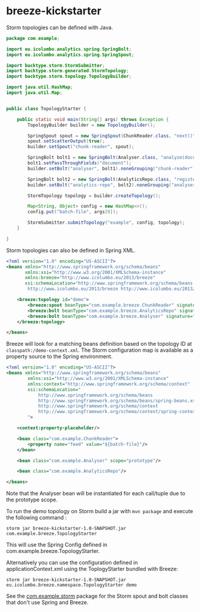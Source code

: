 breeze-kickstarter
==================

Storm topologies can be defined with Java.

```java
package com.example;

import eu.icolumbo.analytics.spring.SpringBolt;
import eu.icolumbo.analytics.spring.SpringSpout;

import backtype.storm.StormSubmitter;
import backtype.storm.generated.StormTopology;
import backtype.storm.topology.TopologyBuilder;

import java.util.HashMap;
import java.util.Map;


public class TopologyStarter {

	public static void main(String[] args) throws Exception {
		TopologyBuilder builder = new TopologyBuilder();

		SpringSpout spout = new SpringSpout(ChunkReader.class, "next()", "document");
		spout.setScatterOutput(true);
		builder.setSpout("chunk-reader", spout);

		SpringBolt bolt1 = new SpringBolt(Analyser.class, "analyze(document)", "analysis");
		bolt1.setPassThroughFields("document");
		builder.setBolt("analyser", bolt1).noneGrouping("chunk-reader");

		SpringBolt bolt2 = new SpringBolt(AnalyticsRepo.class, "register(document, analysis)");
		builder.setBolt("analytics-repo", bolt2).noneGrouping("analyser");

		StormTopology topology = builder.createTopology();

		Map<String, Object> config = new HashMap<>();
		config.put("batch-file", args[0]);

		StormSubmitter.submitTopology("example", config, topology);
	}

}
```

Storm topologies can also be defined in Spring XML.

```xml
<?xml version="1.0" encoding="US-ASCII"?>
<beans xmlns="http://www.springframework.org/schema/beans"
	   xmlns:xsi="http://www.w3.org/2001/XMLSchema-instance"
	   xmlns:breeze="http://www.icolumbo.eu/2013/breeze"
	   xsi:schemaLocation="http://www.springframework.org/schema/beans http://www.springframework.org/schema/beans/spring-beans.xsd
        http://www.icolumbo.eu/2013/breeze http://www.icolumbo.eu/2013/breeze.xsd">

	<breeze:topology id="demo">
		<breeze:spout beanType="com.example.breeze.ChunkReader" signature="next()" outputFields="document"/>
		<breeze:bolt beanType="com.example.breeze.AnalyticsRepo" signature="register(document, analyzed)"/>
		<breeze:bolt beanType="com.example.breeze.Analyser" signature="analyze(document)" outputFields="analyzed"/>
	</breeze:topology>

</beans>
```


Breeze will look for a matching beans definition based on the topology ID at `classpath:/demo-context.xml`. The Storm
 configuration map is available as a property source to the Spring environment.

```xml
<?xml version="1.0" encoding="US-ASCII"?>
<beans xmlns="http://www.springframework.org/schema/beans"
		xmlns:xsi="http://www.w3.org/2001/XMLSchema-instance"
		xmlns:context="http://www.springframework.org/schema/context"
		xsi:schemaLocation="
			http://www.springframework.org/schema/beans
			http://www.springframework.org/schema/beans/spring-beans.xsd
			http://www.springframework.org/schema/context
			http://www.springframework.org/schema/context/spring-context.xsd
		">

	<context:property-placeholder/>

	<bean class="com.example.ChunkReader">
		<property name="feed" value="${batch-file}"/>
	</bean>

	<bean class="com.example.Analyser" scope="prototype"/>

	<bean class="com.example.AnalyticsRepo"/>

</beans>
```

Note that the Analyser bean will be instantiated for each call/tuple due to the prototype scope.


To run the demo topology on Storm build a jar with `mvn package` and execute the following command :

```shell
storm jar breeze-kickstarter-1.0-SNAPSHOT.jar com.example.breeze.TopologyStarter
```

This will use the Spring Config defined in com.example.breeze.TopologyStarter.

Alternatively you can use the configuration defined in applicationContext.xml using the ToplogyStarter bundled with Breeze:

```shell
storm jar breeze-kickstarter-1.0-SNAPSHOT.jar eu.icolumbo.breeze.namespace.TopologyStarter demo
```

See the [com.example.storm](http://github.com/internet-research-network/breeze-kickstarter/tree/master/src/main/java/com/example/storm) package for the Storm spout and bolt classes that don't use Spring and Breeze.
